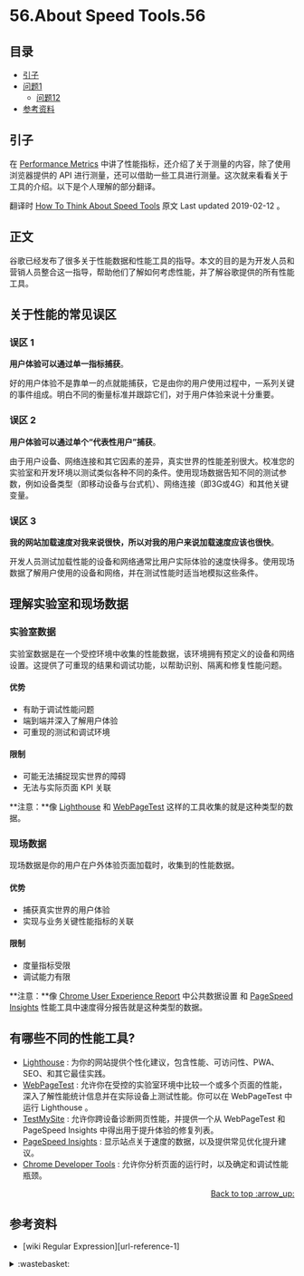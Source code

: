 # 56.About Speed Tools.56
## <a name="index"></a> 目录
- [引子](#start)
- [问题1](#style)
  - [问题12](#link)
- [参考资料](#reference)


## <a name="start"></a> 引子
在 [Performance Metrics][url-blog-49] 中讲了性能指标，还介绍了关于测量的内容，除了使用浏览器提供的 API 进行测量，还可以借助一些工具进行测量。这次就来看看关于工具的介绍。以下是个人理解的部分翻译。

翻译时 [How To Think About Speed Tools][url-artilce-1] 原文 Last updated 2019-02-12 。

## 正文
谷歌已经发布了很多关于性能数据和性能工具的指导。本文的目的是为开发人员和营销人员整合这一指导，帮助他们了解如何考虑性能，并了解谷歌提供的所有性能工具。

## 关于性能的常见误区
### 误区 1
**用户体验可以通过单一指标捕获**。

好的用户体验不是靠单一的点就能捕获，它是由你的用户使用过程中，一系列关键的事件组成。明白不同的衡量标准并跟踪它们，对于用户体验来说十分重要。

### 误区 2
**用户体验可以通过单个“代表性用户”捕获**。

由于用户设备、网络连接和其它因素的差异，真实世界的性能差别很大。校准您的实验室和开发环境以测试类似各种不同的条件。使用现场数据告知不同的测试参数，例如设备类型（即移动设备与台式机）、网络连接（即3G或4G）和其他关键变量。

### 误区 3
**我的网站加载速度对我来说很快，所以对我的用户来说加载速度应该也很快**。

开发人员测试加载性能的设备和网络通常比用户实际体验的速度快得多。使用现场数据了解用户使用的设备和网络，并在测试性能时适当地模拟这些条件。

## 理解实验室和现场数据
### 实验室数据
实验室数据是在一个受控环境中收集的性能数据，该环境拥有预定义的设备和网络设置。这提供了可重现的结果和调试功能，以帮助识别、隔离和修复性能问题。

#### **优势**
- 有助于调试性能问题
- 端到端并深入了解用户体验
- 可重现的测试和调试环境

#### **限制**
- 可能无法捕捉现实世界的障碍
- 无法与实际页面 KPI 关联

**注意：**像 [Lighthouse][url-tool-1] 和 [WebPageTest][url-tool-2] 这样的工具收集的就是这种类型的数据。


### 现场数据
现场数据是你的用户在户外体验页面加载时，收集到的性能数据。

#### **优势**
- 捕获真实世界的用户体验
- 实现与业务关键性能指标的关联


#### **限制**
- 度量指标受限
- 调试能力有限


**注意：**像 [Chrome User Experience Report][url-article-2] 中公共数据设置 和 [PageSpeed Insights][url-tool-3] 性能工具中速度得分报告就是这种类型的数据。


## 有哪些不同的性能工具?
- [Lighthouse][url-tool-1] : 为你的网站提供个性化建议，包含性能、可访问性、PWA、SEO、和其它最佳实践。
- [WebPageTest][url-tool-2] : 允许你在受控的实验室环境中比较一个或多个页面的性能，深入了解性能统计信息并在实际设备上测试性能。你可以在 WebPageTest 中运行 Lighthouse 。
- [TestMySite][url-tool-4] : 允许你跨设备诊断网页性能，并提供一个从 WebPageTest 和 PageSpeed Insights 中得出用于提升体验的修复列表。
- [PageSpeed Insights][url-tool-3] : 显示站点关于速度的数据，以及提供常见优化提升建议。
- [Chrome Developer Tools][url-tool-5] : 允许你分析页面的运行时，以及确定和调试性能瓶颈。




<div align="right"><a href="#index">Back to top :arrow_up:</a></div>

## <a name="reference"></a> 参考资料
- [wiki Regular Expression][url-reference-1]

[url-base]:https://xxholic.github.io/blog/draft

[url-artilce-1]:https://developers.google.com/web/fundamentals/performance/speed-tools?hl=en
[url-blog-49]:https://github.com/XXHolic/blog/issues/49
[url-article-2]:https://developers.google.com/web/tools/chrome-user-experience-report

[url-tool-1]:https://developers.google.com/web/tools/lighthouse
[url-tool-2]:https://www.webpagetest.org
[url-tool-3]:https://developers.google.com/speed/pagespeed/insights/
[url-tool-4]:https://www.thinkwithgoogle.com/feature/testmysite/
[url-tool-5]:https://developers.google.com/web/tools/chrome-devtools


[url-local-rail]:./images/48/rail.png

<details>
<summary>:wastebasket:</summary>


最近在看[《黑暗的左手》][url-book]，里面关于性的设定很有意思，在书中描述的星球上，是没有性别区分的。下面是书中部分摘录。



![49-poster][url-local-poster]

</details>

[url-book]:https://book.douban.com/subject/26916012/
[url-local-poster]:./images/49/poster.jpg
